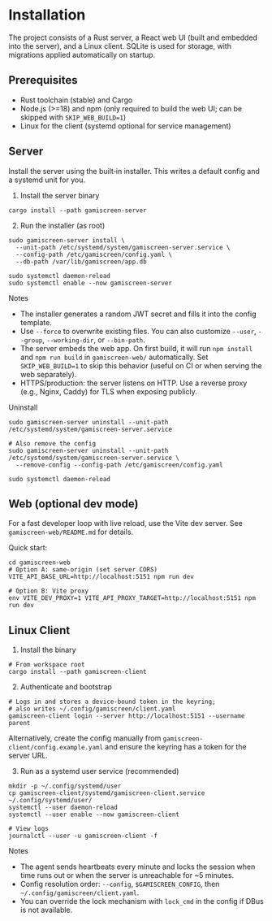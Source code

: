# Installation

The project consists of a Rust server, a React web UI (built and embedded into the server), and a Linux client. SQLite is used for storage, with migrations applied automatically on startup.

## Prerequisites

- Rust toolchain (stable) and Cargo
- Node.js (>=18) and npm (only required to build the web UI; can be skipped with `SKIP_WEB_BUILD=1`)
- Linux for the client (systemd optional for service management)

## Server

Install the server using the built‑in installer. This writes a default config and a systemd unit for you.

1) Install the server binary

```
cargo install --path gamiscreen-server
```

2) Run the installer (as root)

```
sudo gamiscreen-server install \
  --unit-path /etc/systemd/system/gamiscreen-server.service \
  --config-path /etc/gamiscreen/config.yaml \
  --db-path /var/lib/gamiscreen/app.db

sudo systemctl daemon-reload
sudo systemctl enable --now gamiscreen-server
```

Notes
- The installer generates a random JWT secret and fills it into the config template.
- Use `--force` to overwrite existing files. You can also customize `--user`, `--group`, `--working-dir`, or `--bin-path`.
- The server embeds the web app. On first build, it will run `npm install` and `npm run build` in `gamiscreen-web/` automatically. Set `SKIP_WEB_BUILD=1` to skip this behavior (useful on CI or when serving the web separately).
- HTTPS/production: the server listens on HTTP. Use a reverse proxy (e.g., Nginx, Caddy) for TLS when exposing publicly.

Uninstall

```
sudo gamiscreen-server uninstall --unit-path /etc/systemd/system/gamiscreen-server.service

# Also remove the config
sudo gamiscreen-server uninstall --unit-path /etc/systemd/system/gamiscreen-server.service \
  --remove-config --config-path /etc/gamiscreen/config.yaml

sudo systemctl daemon-reload
```

## Web (optional dev mode)

For a fast developer loop with live reload, use the Vite dev server. See `gamiscreen-web/README.md` for details.

Quick start:
```
cd gamiscreen-web
# Option A: same-origin (set server CORS)
VITE_API_BASE_URL=http://localhost:5151 npm run dev

# Option B: Vite proxy
env VITE_DEV_PROXY=1 VITE_API_PROXY_TARGET=http://localhost:5151 npm run dev
```

## Linux Client

1) Install the binary

```
# From workspace root
cargo install --path gamiscreen-client
```

2) Authenticate and bootstrap

```
# Logs in and stores a device-bound token in the keyring;
# also writes ~/.config/gamiscreen/client.yaml
gamiscreen-client login --server http://localhost:5151 --username parent
```

Alternatively, create the config manually from `gamiscreen-client/config.example.yaml` and ensure the keyring has a token for the server URL.

3) Run as a systemd user service (recommended)

```
mkdir -p ~/.config/systemd/user
cp gamiscreen-client/systemd/gamiscreen-client.service ~/.config/systemd/user/
systemctl --user daemon-reload
systemctl --user enable --now gamiscreen-client

# View logs
journalctl --user -u gamiscreen-client -f
```

Notes
- The agent sends heartbeats every minute and locks the session when time runs out or when the server is unreachable for ~5 minutes.
- Config resolution order: `--config`, `$GAMISCREEN_CONFIG`, then `~/.config/gamiscreen/client.yaml`.
- You can override the lock mechanism with `lock_cmd` in the config if DBus is not available.
